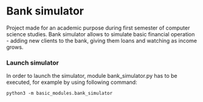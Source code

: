 # Bank simulator

Project made for an academic purpose during first semester of computer science studies.
Bank simulator allows to simulate basic financial operation - adding new clients to the bank, giving them loans and watching as income grows. 

### Launch simulator

In order to launch the simulator, module bank_simulator.py has to be executed, for example by using following command:

```
python3 -m basic_modules.bank_simulator
```
